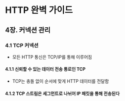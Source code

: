 # HTTP 완벽 가이드

## 4장. 커넥션 관리

### 4.1 TCP 커넥션

- 모든 HTTP 통신은 TCP/IP를 통해 이루어짐

#### 4.1.1 신뢰할 수 있는 데이터 전송 통로인 TCP

- TCP는 충돌 없이 순서에 맞게 HTTP 데이터를 전달함

#### 4.1.2 TCP 스트림은 세그먼트로 나뉘어 IP 패킷을 통해 전송된다

